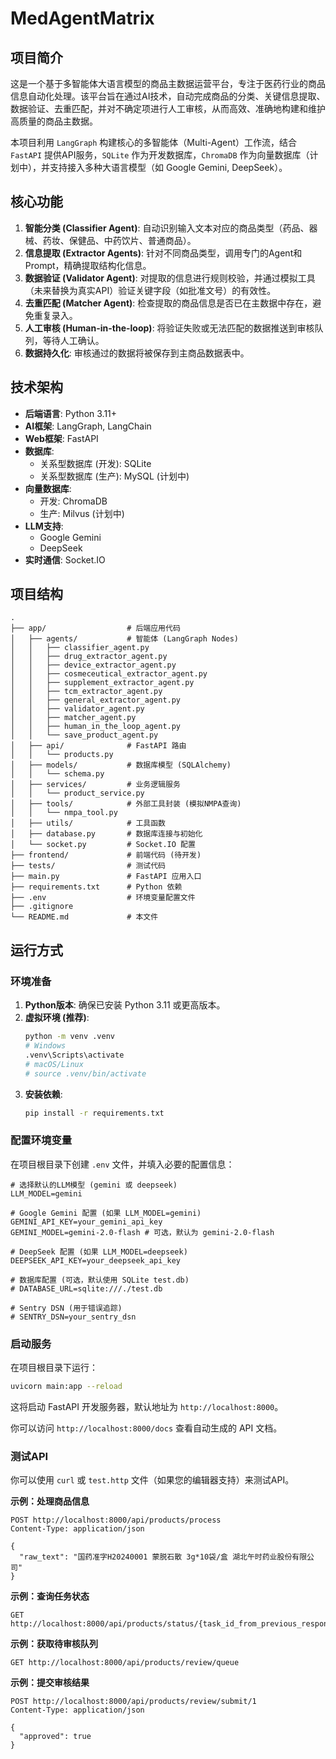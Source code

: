 # MedAgentMatrix

## 项目简介

这是一个基于多智能体大语言模型的商品主数据运营平台，专注于医药行业的商品信息自动化处理。该平台旨在通过AI技术，自动完成商品的分类、关键信息提取、数据验证、去重匹配，并对不确定项进行人工审核，从而高效、准确地构建和维护高质量的商品主数据。

本项目利用 `LangGraph` 构建核心的多智能体（Multi-Agent）工作流，结合 `FastAPI` 提供API服务，`SQLite` 作为开发数据库，`ChromaDB` 作为向量数据库（计划中），并支持接入多种大语言模型（如 Google Gemini, DeepSeek）。

## 核心功能

1.  **智能分类 (Classifier Agent)**: 自动识别输入文本对应的商品类型（药品、器械、药妆、保健品、中药饮片、普通商品）。
2.  **信息提取 (Extractor Agents)**: 针对不同商品类型，调用专门的Agent和Prompt，精确提取结构化信息。
3.  **数据验证 (Validator Agent)**: 对提取的信息进行规则校验，并通过模拟工具（未来替换为真实API）验证关键字段（如批准文号）的有效性。
4.  **去重匹配 (Matcher Agent)**: 检查提取的商品信息是否已在主数据中存在，避免重复录入。
5.  **人工审核 (Human-in-the-loop)**: 将验证失败或无法匹配的数据推送到审核队列，等待人工确认。
6.  **数据持久化**: 审核通过的数据将被保存到主商品数据表中。

## 技术架构

*   **后端语言**: Python 3.11+
*   **AI框架**: LangGraph, LangChain
*   **Web框架**: FastAPI
*   **数据库**:
    *   关系型数据库 (开发): SQLite
    *   关系型数据库 (生产): MySQL (计划中)
*   **向量数据库**:
    *   开发: ChromaDB
    *   生产: Milvus (计划中)
*   **LLM支持**:
    *   Google Gemini
    *   DeepSeek
*   **实时通信**: Socket.IO

## 项目结构

```
.
├── app/                  # 后端应用代码
│   ├── agents/           # 智能体 (LangGraph Nodes)
│   │   ├── classifier_agent.py
│   │   ├── drug_extractor_agent.py
│   │   ├── device_extractor_agent.py
│   │   ├── cosmeceutical_extractor_agent.py
│   │   ├── supplement_extractor_agent.py
│   │   ├── tcm_extractor_agent.py
│   │   ├── general_extractor_agent.py
│   │   ├── validator_agent.py
│   │   ├── matcher_agent.py
│   │   ├── human_in_the_loop_agent.py
│   │   └── save_product_agent.py
│   ├── api/              # FastAPI 路由
│   │   └── products.py
│   ├── models/           # 数据库模型 (SQLAlchemy)
│   │   └── schema.py
│   ├── services/         # 业务逻辑服务
│   │   └── product_service.py
│   ├── tools/            # 外部工具封装 (模拟NMPA查询)
│   │   └── nmpa_tool.py
│   ├── utils/            # 工具函数
│   ├── database.py       # 数据库连接与初始化
│   └── socket.py         # Socket.IO 配置
├── frontend/             # 前端代码 (待开发)
├── tests/                # 测试代码
├── main.py               # FastAPI 应用入口
├── requirements.txt      # Python 依赖
├── .env                  # 环境变量配置文件
├── .gitignore
└── README.md             # 本文件
```

## 运行方式

### 环境准备

1.  **Python版本**: 确保已安装 Python 3.11 或更高版本。
2.  **虚拟环境 (推荐)**:
    ```bash
    python -m venv .venv
    # Windows
    .venv\Scripts\activate
    # macOS/Linux
    # source .venv/bin/activate
    ```
3.  **安装依赖**:
    ```bash
    pip install -r requirements.txt
    ```

### 配置环境变量

在项目根目录下创建 `.env` 文件，并填入必要的配置信息：

```
# 选择默认的LLM模型 (gemini 或 deepseek)
LLM_MODEL=gemini

# Google Gemini 配置 (如果 LLM_MODEL=gemini)
GEMINI_API_KEY=your_gemini_api_key
GEMINI_MODEL=gemini-2.0-flash # 可选，默认为 gemini-2.0-flash

# DeepSeek 配置 (如果 LLM_MODEL=deepseek)
DEEPSEEK_API_KEY=your_deepseek_api_key

# 数据库配置 (可选，默认使用 SQLite test.db)
# DATABASE_URL=sqlite:///./test.db

# Sentry DSN (用于错误追踪)
# SENTRY_DSN=your_sentry_dsn
```

### 启动服务

在项目根目录下运行：

```bash
uvicorn main:app --reload
```

这将启动 FastAPI 开发服务器，默认地址为 `http://localhost:8000`。

你可以访问 `http://localhost:8000/docs` 查看自动生成的 API 文档。

### 测试API

你可以使用 `curl` 或 `test.http` 文件（如果您的编辑器支持）来测试API。

**示例：处理商品信息**

```http
POST http://localhost:8000/api/products/process
Content-Type: application/json

{
  "raw_text": "国药准字H20240001 蒙脱石散 3g*10袋/盒 湖北午时药业股份有限公司"
}
```

**示例：查询任务状态**

```http
GET http://localhost:8000/api/products/status/{task_id_from_previous_response}
```

**示例：获取待审核队列**

```http
GET http://localhost:8000/api/products/review/queue
```

**示例：提交审核结果**

```http
POST http://localhost:8000/api/products/review/submit/1
Content-Type: application/json

{
  "approved": true
}
```

